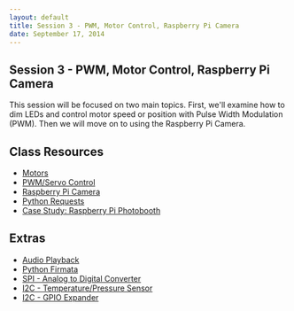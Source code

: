 ```yaml
---
layout: default
title: Session 3 - PWM, Motor Control, Raspberry Pi Camera
date: September 17, 2014
---
```


## Session 3 - PWM, Motor Control, Raspberry Pi Camera
This session will be focused on two main topics. First, we'll examine how to dim LEDs and control motor speed or position with Pulse Width Modulation (PWM). Then we will move on to using the Raspberry Pi Camera. 


## Class Resources
* [Motors](/session3/motors.html)
* [PWM/Servo Control](/session3/pwm-servo.html)
* [Raspberry Pi Camera](/session3/camera.html)
* [Python Requests](/session4/requests.html)
* [Case Study: Raspberry Pi Photobooth]()


## Extras
<!--- * [Addressable LEDs](/session3/addressable_led.html) --->
* [Audio Playback](/session3/audio.html)
* [Python Firmata](/session3/firmata.html)
* [SPI - Analog to Digital Converter](/session3/spi.html)
* [I2C - Temperature/Pressure Sensor](/session3/i2c-temp-pressure.html)
* [I2C - GPIO Expander](/session3/i2c.html)


